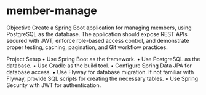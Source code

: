# member-manage
Objective
Create a Spring Boot application for managing members, using PostgreSQL as the database. The application should expose REST APIs secured with JWT, enforce role-based access control, and demonstrate proper testing, caching, pagination, and Git workflow practices.

Project Setup
• Use Spring Boot as the framework.
• Use PostgreSQL as the database.
• Use Gradle as the build tool.
• Configure Spring Data JPA for database access.
• Use Flyway for database migration. If not familiar with Flyway, provide SQL scripts for creating the necessary tables.
• Use Spring Security with JWT for authentication.


